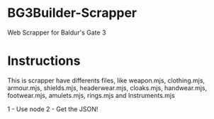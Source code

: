 # BG3Builder-Scrapper

Web Scrapper for Baldur's Gate 3

# Instructions

This is scrapper have differents files, like weapon.mjs, clothing.mjs, armour.mjs, shields.mjs, headerwear.mjs, cloaks.mjs, handwear.mjs, footwear.mjs, amulets.mjs, rings.mjs and Instruments.mjs

1 - Use node <filename>
2 - Get the JSON!

